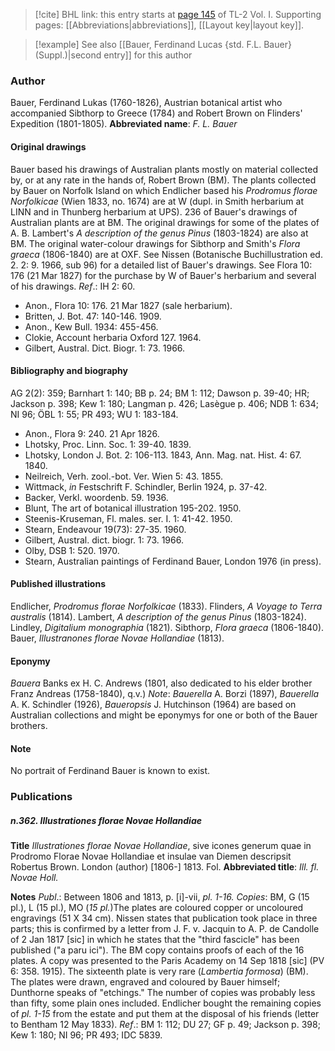 > [!cite] BHL link: this entry starts at [page 145](https://www.biodiversitylibrary.org/page/33120276) of TL-2 Vol. I.
> Supporting pages: [[Abbreviations|abbreviations]], [[Layout key|layout key]].

> [!example] See also [[Bauer, Ferdinand Lucas {std. F.L. Bauer} (Suppl.)|second entry]] for this author

### Author

Bauer, Ferdinand Lukas (1760-1826), Austrian botanical artist who accompanied Sibthorp to Greece (1784) and Robert Brown on Flinders' Expedition (1801-1805). 
**Abbreviated name**: *F. L. Bauer*

#### Original drawings

Bauer based his drawings of Australian plants mostly on material collected by, or at any rate in the hands of, Robert Brown (BM). The plants collected by Bauer on Norfolk Island on which Endlicher based his *Prodromus florae Norfolkicae* (Wien 1833, no. 1674) are at W (dupl. in Smith herbarium at LINN and in Thunberg herbarium at UPS). 236 of Bauer's drawings of Australian plants are at BM. The original drawings for some of the plates of A. B. Lambert's *A description of the genus Pinus* (1803-1824) are also at BM. The original water-colour drawings for Sibthorp and Smith's *Flora graeca* (1806-1840) are at OXF. See Nissen (Botanische Buchillustration ed. 2. 2: 9. 1966, sub 96) for a detailed list of Bauer's drawings. See Flora 10: 176 (21 Mar 1827) for the purchase by W of Bauer's herbarium and several of his drawings.
*Ref*.: IH 2: 60.
- Anon., Flora 10: 176. 21 Mar 1827 (sale herbarium).
- Britten, J. Bot. 47: 140-146. 1909.
- Anon., Kew Bull. 1934: 455-456.
- Clokie, Account herbaria Oxford 127. 1964.
- Gilbert, Austral. Dict. Biogr. 1: 73. 1966.

#### Bibliography and biography

AG 2(2): 359; Barnhart 1: 140; BB p. 24; BM 1: 112; Dawson p. 39-40; HR; Jackson p. 398; Kew 1: 180; Langman p. 426; Lasègue p. 406; NDB 1: 634; NI 96; ÖBL 1: 55; PR 493; WU 1: 183-184.
- Anon., Flora 9: 240. 21 Apr 1826.
- Lhotsky, Proc. Linn. Soc. 1: 39-40. 1839.
- Lhotsky, London J. Bot. 2: 106-113. 1843, Ann. Mag. nat. Hist. 4: 67. 1840.
- Neilreich, Verh. zool.-bot. Ver. Wien 5: 43. 1855.
- Wittmack, *in* Festschrift F. Schindler, Berlin 1924, p. 37-42.
- Backer, Verkl. woordenb. 59. 1936.
- Blunt, The art of botanical illustration 195-202. 1950.
- Steenis-Kruseman, Fl. males. ser. I. 1: 41-42. 1950.
- Stearn, Endeavour 19(73): 27-35. 1960.
- Gilbert, Austral. dict. biogr. 1: 73. 1966.
- Olby, DSB 1: 520. 1970.
- Stearn, Australian paintings of Ferdinand Bauer, London 1976 (in press).

#### Published illustrations

Endlicher, *Prodromus florae Norfolkicae* (1833). Flinders, *A Voyage to Terra australis* (1814).
Lambert, *A description of the genus Pinus* (1803-1824).
Lindley, *Digitalium monographia* (1821).
Sibthorp, *Flora graeca* (1806-1840).
Bauer, *Illustranones florae Novae Hollandiae* (1813).

#### Eponymy

*Bauera* Banks ex H. C. Andrews (1801, also dedicated to his elder brother Franz Andreas (1758-1840), q.v.)
*Note*: *Bauerella* A. Borzi (1897), *Bauerella* A. K. Schindler (1926), *Baueropsis* J. Hutchinson (1964) are based on Australian collections and might be eponymys for one or both of the Bauer brothers.

#### Note

No portrait of Ferdinand Bauer is known to exist.

### Publications

##### n.362. Illustrationes florae Novae Hollandiae

**Title**
*Illustrationes florae Novae Hollandiae*, sive icones generum quae in Prodromo Florae Novae Hollandiae et insulae van Diemen descripsit Robertus Brown. London (author) \[1806-\] 1813. Fol.
**Abbreviated title**: *Ill. fl. Novae Holl.*

**Notes**
*Publ*.: Between 1806 and 1813, p. \[i\]-vii, *pl. 1-16. Copies*: BM, G (15 pl.), L (15 pl.), MO (*15 pl.*)The plates are coloured copper or uncoloured engravings (51 X 34 cm). Nissen states that publication took place in three parts; this is confirmed by a letter from J. F. v. Jacquin to A. P. de Candolle of 2 Jan 1817 \[sic\] in which he states that the "third fascicle" has been published ("a paru ici"). The BM copy contains proofs of each of the 16 plates. A copy was presented to the Paris Academy on 14 Sep 1818 \[sic\] (PV 6: 358. 1915). The sixteenth plate is very rare (*Lambertia formosa*) (BM). The plates were drawn, engraved and coloured by Bauer himself; Dunthorne speaks of "etchings." The number of copies was probably less than fifty, some plain ones included. Endlicher bought the remaining copies of *pl. 1-15* from the estate and put them at the disposal of his friends (letter to Bentham 12 May 1833).
*Ref*.: BM 1: 112; DU 27; GF p. 49; Jackson p. 398; Kew 1: 180; NI 96; PR 493; IDC 5839.

